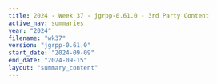 ```yaml
---
title: 2024 - Week 37 - jgrpp-0.61.0 - 3rd Party Content
active_nav: summaries
year: "2024"
filename: "wk37"
version: "jgrpp-0.61.0"
start_date: "2024-09-09"
end_date: "2024-09-15"
layout: "summary_content"
---
```

